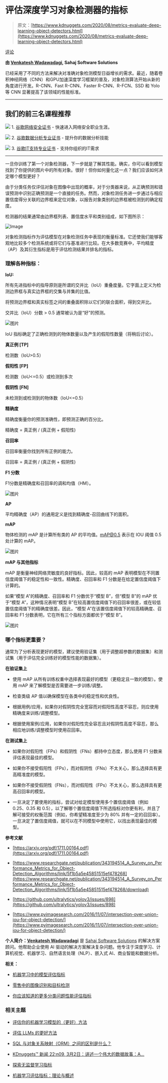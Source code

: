 # 评估深度学习对象检测器的指标

> 原文：[https://www.kdnuggets.com/2020/08/metrics-evaluate-deep-learning-object-detectors.html](https://www.kdnuggets.com/2020/08/metrics-evaluate-deep-learning-object-detectors.html)

[评论](#comments)

**由 [Venkatesh Wadawadagi](https://www.linkedin.com/in/venkateshwadawadagi/), Sahaj Software Solutions**

已经采用了不同的方法来解决对准确对象检测模型日益增长的需求。最近，随着卷积神经网络（CNN）和GPU加速深度学习框架的普及，对象检测算法开始从新的角度进行开发。R-CNN、Fast R-CNN、Faster R-CNN、R-FCN、SSD 和 Yolo 等 CNN 显著提高了该领域的性能标准。

* * *

## 我们的前三名课程推荐

![](../Images/0244c01ba9267c002ef39d4907e0b8fb.png) 1\. [谷歌网络安全证书](https://www.kdnuggets.com/google-cybersecurity) - 快速进入网络安全职业生涯。

![](../Images/e225c49c3c91745821c8c0368bf04711.png) 2\. [谷歌数据分析专业证书](https://www.kdnuggets.com/google-data-analytics) - 提升你的数据分析技能

![](../Images/0244c01ba9267c002ef39d4907e0b8fb.png) 3\. [谷歌IT支持专业证书](https://www.kdnuggets.com/google-itsupport) - 支持你组织的IT需求

* * *

一旦你训练了第一个对象检测器，下一步就是了解其性能。确实，你可以看到模型找到了你提供的图片中的所有对象。很好！但你如何量化这一点？我们应该如何决定哪个模型更好？

由于分类任务仅评估对象在图像中出现的概率，对于分类器来说，从正确预测和错误预测中识别正确预测是一个直接的任务。然而，对象检测任务进一步通过与相应置信度得分关联的边界框来定位对象，以报告对象类别的边界框被检测到的确定程度。

检测器的结果通常由边界框列表、置信度水平和类别组成，如下图所示：

![Image](../Images/b09e95eada3f708a1a9c9cc5a9e4fe24.png)

对象检测指标作为评估模型在对象检测任务中表现的衡量标准。它还使我们能够客观地比较多个检测系统或将它们与基准进行比较。在大多数竞赛中，平均精度（AP）及其衍生指标是用于评估检测结果并排名的指标。

### 理解各种指标：

**IoU:**

所有先进指标中的指导原则是所谓的交并比（IoU）重叠度量。它字面上定义为检测边界框与真实边界框的交集与并集的比值。

将预测边界框和真实标签之间的重叠面积除以它们的联合面积，得到交并比。

交并比（IoU）分数 > 0.5 通常被认为是“好”的预测。

![图片](../Images/fa365856db56d3f1bf8a868f88a755ed.png)

IoU 指标确定了正确检测到的物体数量以及产生的假阳性数量（将稍后讨论）。

**真正例 [TP]**

检测数（IoU>0.5）

**假阳性 [FP]**

检测数（IoU<=0.5）或检测到多次

**假阴性 [FN]**

未检测到或检测到的物体数（IoU<=0.5）

**精确度**

精确度衡量你的预测准确性，即预测正确的百分比。

精确度 = 真正例 / (真正例 + 假阳性)

**召回率**

召回率衡量你找到所有正例的能力。

召回率 = 真正例 / (真正例 + 假阴性)

**F1 分数**

F1分数是精确度和召回率的调和均值（HM）。

![图片](../Images/a1168b5a7a008541e56040d5330fcbb6.png)

**AP**

平均精确度（AP）的通用定义是找到精确度-召回曲线下的面积。

**mAP**

物体检测的 mAP 是计算所有类的 AP 的平均值。mAP@0.5 表示在 IOU 阈值 0.5 处计算的 mAP。

![图片](../Images/6ea72c06bc64df3665ef8e6fe8daa6fc.png)

**mAP 与其他指标**

mAP 是衡量神经网络灵敏度的良好指标。因此，较高的 mAP 表明模型在不同置信度阈值下的稳定性和一致性。精确度、召回率和 F1 分数是在给定置信度阈值下计算的。

如果“模型 A”的精确度、召回率和 F1 分数优于“模型 B”，但“模型 B”的 mAP 优于“模型 A”，这种情况表明“模型 B”在较高置信度阈值下的召回率很差，或在较低置信度阈值下的精确度很差。因此，“模型 A”在该置信度阈值下的较高精确度、召回率和 F1 分数表明，它在所有三个指标方面都优于“模型 B”。

![图片](../Images/df1e7782c72ce4a2d3f1b2ab0bb7360f.png)

### 哪个指标更重要？

通常为了分析表现更好的模型，建议使用验证集（用于调整超参数的数据集）和测试集（用于评估完全训练好的模型性能的数据集）。

**在验证集上**

+   使用 mAP 从所有训练权重中选择表现最好的模型（更稳定且一致的模型）。使用 mAP 来了解模型是否需要进一步训练/调整。

+   检查类级 AP 值以确保模型在各类中的稳定性和优良性。

+   根据用例/应用，如果你对假阴性完全宽容而对假阳性高度不容忍，则应使用精确度来训练/调整模型。

+   根据使用案例/应用，如果你对假阳性完全容忍且对假阴性高度不容忍，那么相应地训练/调整模型时使用召回率。

**在测试集上**

+   如果你对假阳性（FPs）和假阴性（FNs）都持中立态度，那么使用 F1 分数来评估表现最佳的模型。

+   如果你不接受假阳性（FPs），而对假阴性（FNs）不太关心，那么选择具有更高精准度的模型。

+   如果你不接受假阴性（FNs），而对假阳性（FPs）不太关心，那么选择具有更高召回率的模型。

+   一旦决定了要使用的指标，尝试对给定模型使用多个置信度阈值（例如 0.25、0.35 和 0.5），以了解哪个置信度阈值下所选指标对你更有利，并且了解可接受的权衡范围（例如，你希望精准度至少为 80% 并有一定的召回率）。一旦决定了置信度阈值，就可以在不同模型中使用它，以找出表现最佳的模型。

**参考文献**

+   [https://arxiv.org/pdf/1711.00164.pdf](https://arxiv.org/pdf/1711.00164.pdf)

+   [https://www.researchgate.net/publication/343194514_A_Survey_on_Performance_Metrics_for_Object-Detection_Algorithms/link/5f1b5a5e45851515ef478268](https://www.researchgate.net/publication/343194514_A_Survey_on_Performance_Metrics_for_Object-Detection_Algorithms/link/5f1b5a5e45851515ef478268/download)

+   [https://github.com/ultralytics/yolov3/issues/898](https://github.com/ultralytics/yolov3/issues/898)

+   [https://www.pyimagesearch.com/2016/11/07/intersection-over-union-iou-for-object-detection/](https://www.pyimagesearch.com/2016/11/07/intersection-over-union-iou-for-object-detection/)

**个人简介：[Venkatesh Wadawadagi](https://www.linkedin.com/in/venkateshwadawadagi/)** 是 [Sahaj Software Solutions](https://sahajsoft.com/) 的解决方案顾问。他帮助企业使用 AI 驱动的解决方案解决复杂问题。他专注于深度学习、计算机视觉、机器学习、自然语言处理（NLP）、嵌入式 AI、商业智能和数据分析。

**相关：**

+   [机器学习中的模型评估指标](/2020/05/model-evaluation-metrics-machine-learning.html)

+   [零售中的图像识别和目标检测](/2020/02/image-recognition-object-detection-retail.html)

+   [你应该知道的更多分类问题性能评估指标](/2020/04/performance-evaluation-metrics-classification.html)

### 相关主题

+   [评估你的机器学习模型的（更好）方法](https://www.kdnuggets.com/2022/01/much-better-approach-evaluate-machine-learning-model.html)

+   [评估 LLMs 的更好方法](https://www.kdnuggets.com/a-better-way-to-evaluate-llms)

+   [SQL 与对象关系映射（ORM）之间的区别是什么？](https://www.kdnuggets.com/2022/02/difference-sql-object-relational-mapping-orm.html)

+   [KDnuggets™ 新闻 22:n09, 3月2日：讲述一个伟大的数据故事：A…](https://www.kdnuggets.com/2022/n09.html)

+   [探索无监督学习指标](https://www.kdnuggets.com/2023/04/exploring-unsupervised-learning-metrics.html)

+   [机器学习评估指标：理论与概述](https://www.kdnuggets.com/machine-learning-evaluation-metrics-theory-and-overview)
